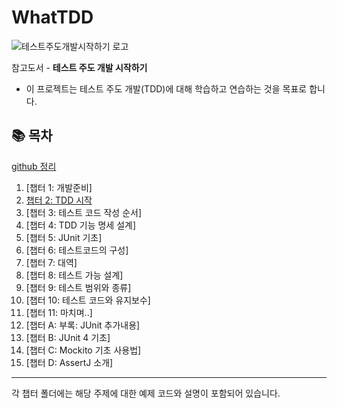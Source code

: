 # WhatTDD
![테스트주도개발시작하기 로고](https://github.com/user-attachments/assets/c66ef133-aa92-451e-a955-7f7977c772fb)


참고도서 - **테스트 주도 개발 시작하기**
- 이 프로젝트는 테스트 주도 개발(TDD)에 대해 학습하고 연습하는 것을 목표로 합니다.

## 📚 목차
[github 정리](https://github.com/owencity/WhatTDD/tree/main/src/test/java/com/example/whattdd)

1. [챕터 1: 개발준비]
2. [챕터 2: TDD 시작](https://github.com/owencity/WhatTDD/blob/main/src/main/java/com/example/whattdd/chap02/chap02.md)
3. [챕터 3: 테스트 코드 작성 순서]
4. [챕터 4: TDD 기능 명세 설계]
5. [챕터 5: JUnit 기초]
6. [챕터 6: 테스트코드의 구성]
7. [챕터 7: 대역]
8. [챕터 8: 테스트 가능 설계]
9. [챕터 9: 테스트 범위와 종류]
10. [챕터 10: 테스트 코드와 유지보수]
11. [챕터 11: 마치며..]
12. [챕터 A: 부록: JUnit 추가내용]
13. [챕터 B: JUnit 4 기초]
14. [챕터 C: Mockito 기초 사용법]
15. [챕터 D: AssertJ 소개]

---

각 챕터 폴더에는 해당 주제에 대한 예제 코드와 설명이 포함되어 있습니다.
